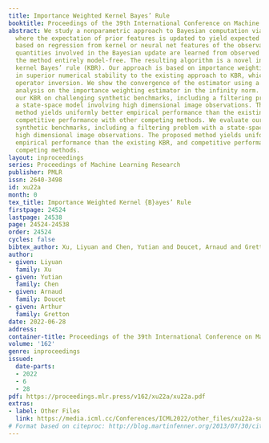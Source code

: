 ```yaml
---
title: Importance Weighted Kernel Bayes’ Rule
booktitle: Proceedings of the 39th International Conference on Machine Learning
abstract: We study a nonparametric approach to Bayesian computation via feature means,
  where the expectation of prior features is updated to yield expected posterior features,
  based on regression from kernel or neural net features of the observations. All
  quantities involved in the Bayesian update are learned from observed data, making
  the method entirely model-free. The resulting algorithm is a novel instance of a
  kernel Bayes’ rule (KBR). Our approach is based on importance weighting, which results
  in superior numerical stability to the existing approach to KBR, which requires
  operator inversion. We show the convergence of the estimator using a novel consistency
  analysis on the importance weighting estimator in the infinity norm. We evaluate
  our KBR on challenging synthetic benchmarks, including a filtering problem with
  a state-space model involving high dimensional image observations. The proposed
  method yields uniformly better empirical performance than the existing KBR, and
  competitive performance with other competing methods. We evaluate our KBR on challenging
  synthetic benchmarks, including a filtering problem with a state-space model involving
  high dimensional image observations. The proposed method yields uniformly better
  empirical performance than the existing KBR, and competitive performance with other
  competing methods.
layout: inproceedings
series: Proceedings of Machine Learning Research
publisher: PMLR
issn: 2640-3498
id: xu22a
month: 0
tex_title: Importance Weighted Kernel {B}ayes’ Rule
firstpage: 24524
lastpage: 24538
page: 24524-24538
order: 24524
cycles: false
bibtex_author: Xu, Liyuan and Chen, Yutian and Doucet, Arnaud and Gretton, Arthur
author:
- given: Liyuan
  family: Xu
- given: Yutian
  family: Chen
- given: Arnaud
  family: Doucet
- given: Arthur
  family: Gretton
date: 2022-06-28
address:
container-title: Proceedings of the 39th International Conference on Machine Learning
volume: '162'
genre: inproceedings
issued:
  date-parts:
  - 2022
  - 6
  - 28
pdf: https://proceedings.mlr.press/v162/xu22a/xu22a.pdf
extras:
- label: Other Files
  link: https://media.icml.cc/Conferences/ICML2022/other_files/xu22a-supp.zip
# Format based on citeproc: http://blog.martinfenner.org/2013/07/30/citeproc-yaml-for-bibliographies/
---
```

